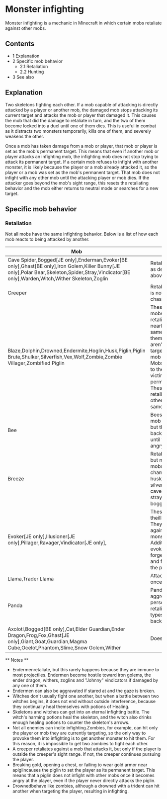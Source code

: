 # Monster infighting
Monster infighting is a mechanic in Minecraft in which certain mobs retaliate against other mobs.

## Contents
- 1 Explanation
- 2 Specific mob behavior
	- 2.1 Retaliation
	- 2.2 Hunting
- 3 See also

## Explanation
Two skeletons fighting each other.
If a mob capable of attacking is directly attacked by a player or another mob, the damaged mob stops attacking its current target and attacks the mob or player that damaged it. This causes the mob that did the damage to retaliate in turn, and the two of them become locked into a duel until one of them dies. This is useful in combat as it distracts two monsters temporarily, kills one of them, and severely weakens the other.

Once a mob has taken damage from a mob or player, that mob or player is set as the mob's permanent target. This means that even if another mob or player attacks an infighting mob, the infighting mob does not stop trying to attack its permanent target. If a certain mob refuses to infight with another monster, it is likely because the player or a mob already attacked it, so the player or a mob was set as the mob's permanent target. That mob does not infight with any other mob until the attacking player or mob dies. If the attacker goes beyond the mob's sight range, this resets the retaliating behavior and the mob either returns to neutral mode or searches for a new target.

## Specific mob behavior
### Retaliation
Not all mobs have the same infighting behavior. Below is a list of how each mob reacts to being attacked by another.

| Mob                                                                                                                                                                                                     | Behavior                                                                                                                                                                                                                                                                                             |
|---------------------------------------------------------------------------------------------------------------------------------------------------------------------------------------------------------|------------------------------------------------------------------------------------------------------------------------------------------------------------------------------------------------------------------------------------------------------------------------------------------------------|
| Cave Spider,Bogged‌[JE  only],Enderman,Evoker‌[BE  only],Ghast‌[BE  only],Iron Golem,Killer Bunny‌[JE  only],Polar Bear,Skeleton,Spider,Stray,Vindicator‌[BE  only],Warden,Witch,Wither Skeleton,Zoglin | Retaliates normally, as described above.                                                                                                                                                                                                                                                             |
| Creeper                                                                                                                                                                                                 | Retaliates only if it is not already chasing the player.                                                                                                                                                                                                                                             |
| Blaze,Dolphin,Drowned,Endermite,Hoglin,Husk,Piglin,Piglin Brute,Shulker,Silverfish,Vex,Wolf,Zombie,Zombie Villager,Zombified Piglin                                                                     | These are pack mobs. When they retaliate, they call nearby mobs of the same type to help them if those mobs aren't already targeting another mob or player. Mobs that respond to the call set the victim as their permanent target. These mobs do not retaliate against other mobs of the same type. |
| Bee                                                                                                                                                                                                     | Bees are a pack mob (see above) but they attack back only once until they are made angry again.                                                                                                                                                                                                      |
| Breeze                                                                                                                                                                                                  | Retaliates normally, but not against mobs from thetrial chambers(zombies, husks, slimes, silverfish, spiders, cave spiders, strays, skeletons, bogged).                                                                                                                                              |
| Evoker‌[JE  only],Illusioner‌[JE  only],Pillager,Ravager,Vindicator‌[JE  only],                                                                                                                         | These are all theillagermonsters. They retaliate against non-illager monsters. Additionally, evokers sometimes forget their target and focus back on the player.                                                                                                                                     |
| Llama,Trader Llama                                                                                                                                                                                      | Attacks back only once.                                                                                                                                                                                                                                                                              |
| Panda                                                                                                                                                                                                   | Pandas with the aggressive personality retaliate. All other types try to attack back only once.                                                                                                                                                                                                      |
| Axolotl,Bogged‌[BE  only],Cat,Elder Guardian,Ender Dragon,Frog,Fox,Ghast‌[JE  only],Giant,Goat,Guardian,Magma Cube,Ocelot,Phantom,Slime,Snow Golem,Wither                                               | Does not retaliate.                                                                                                                                                                                                                                                                                  |

** Notes **
- Endermenretaliate, but this rarely happens because they are immune to most projectiles. Endermen become hostile toward iron golems, the ender dragon, withers, zoglins and "Johnny" vindicators if damaged by any one of them.
- Endermen can also be aggravated if stared at and the gaze is broken.
- Witches don't usually fight one another, but when a battle between two witches begins, it does not end without outside interference, because they continually heal themselves with potions of Healing.
- Skeletons and witches can get into an eternal infighting battle. The witch's harming potions heal the skeleton, and the witch also drinks enough healing potions to counter the skeleton's arrows.
- Not all enemies can incite infighting.Zombies, for example, can hit only the player or mob they are currently targeting, so the only way to provoke them into infighting is to get another monster to hit them. For this reason, it is impossible to get two zombies to fight each other.
- A creeper retaliates against a mob that attacks it, but only if the player is outside the creeper's sight range. If not, the creeper continues pursuing the player.
- Breaking gold, opening a chest, or failing to wear gold armor near apiglincauses the piglin to set the player as its permanent target. This means that a piglin does not infight with other mobs once it becomes angry at the player, even if the player never directly attacks the piglin.
- Drownedbehave like zombies, although a drowned with a trident can hit another when targeting the player, resulting in infighting.

